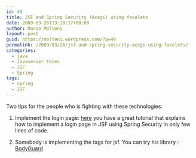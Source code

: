 ```yaml
---
id: 49
title: JSF and Spring Security (Acegi) using facelets
date: 2009-03-26T13:18:17+00:00
author: Marco Molteni
layout: post
guid: https://molteni.wordpress.com/?p=49
permalink: /2009/03/26/jsf-and-spring-security-acegi-using-facelets/
categories:
  - java
  - Javaserver Faces
  - JSF
  - Spring
tags:
  - Spring
  - JSF
---
```

Two tips for the people who is fighting with these technologies:

1. Implement the login page: [here](https://ocpsoft.com/java/acegi-spring-security-jsf-login-page/) you have a great tutorial that explains how to implement a login page in JSF using Spring Security in only few lines of code. 

2. Somebody is implementing the tags for jsf. You can try his library : [BodyGuard](https://faces.eti.br/2008/11/09/bodyguard-facelets-el-functions-for-spring-security/)
